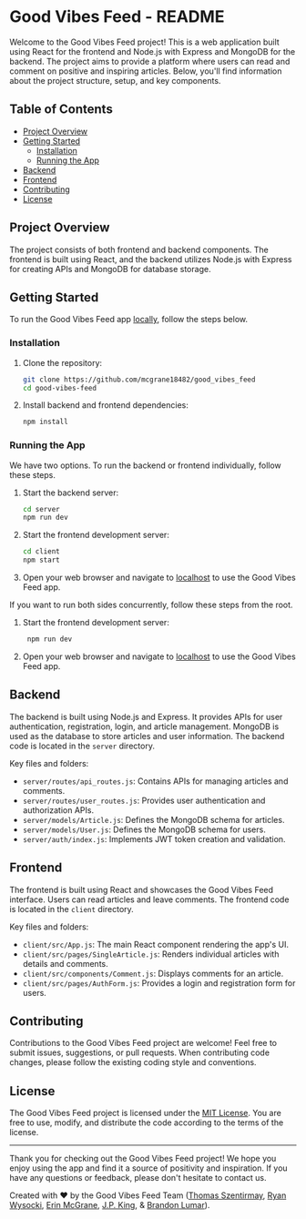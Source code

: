 # Good Vibes Feed - README

Welcome to the Good Vibes Feed project! This is a web application built using React for the frontend and Node.js with Express and MongoDB for the backend. The project aims to provide a platform where users can read and comment on positive and inspiring articles. Below, you'll find information about the project structure, setup, and key components.

## Table of Contents
- [Project Overview](#project-overview)
- [Getting Started](#getting-started)
  - [Installation](#installation)
  - [Running the App](#running-the-app)
- [Backend](#backend)
- [Frontend](#frontend)
- [Contributing](#contributing)
- [License](#license)

## Project Overview
The project consists of both frontend and backend components. The frontend is built using React, and the backend utilizes Node.js with Express for creating APIs and MongoDB for database storage.

## Getting Started

To run the Good Vibes Feed app [locally](http://localhost:3000/), follow the steps below.

### Installation
1. Clone the repository:
   ```sh
   git clone https://github.com/mcgrane18482/good_vibes_feed
   cd good-vibes-feed
   ```

2. Install backend and frontend dependencies:
   ```sh
   npm install
   ```

### Running the App
We have two options. To run the backend or frontend individually, follow these steps.
1. Start the backend server:
   ```sh
   cd server
   npm run dev
   ```

2. Start the frontend development server:
   ```sh
   cd client
   npm start
   ```

3. Open your web browser and navigate to [localhost](http://localhost:3000/) to use the Good Vibes Feed app.

If you want to run both sides concurrently, follow these steps from the root.
1. Start the frontend development server:
   ```sh
    npm run dev
   ```

2. Open your web browser and navigate to [localhost](http://localhost:3000/) to use the Good Vibes Feed app.


## Backend
The backend is built using Node.js and Express. It provides APIs for user authentication, registration, login, and article management. MongoDB is used as the database to store articles and user information. The backend code is located in the `server` directory.

Key files and folders:
- `server/routes/api_routes.js`: Contains APIs for managing articles and comments.
- `server/routes/user_routes.js`: Provides user authentication and authorization APIs.
- `server/models/Article.js`: Defines the MongoDB schema for articles.
- `server/models/User.js`: Defines the MongoDB schema for users.
- `server/auth/index.js`: Implements JWT token creation and validation.

## Frontend
The frontend is built using React and showcases the Good Vibes Feed interface. Users can read articles and leave comments. The frontend code is located in the `client` directory.

Key files and folders:
- `client/src/App.js`: The main React component rendering the app's UI.
- `client/src/pages/SingleArticle.js`: Renders individual articles with details and comments.
- `client/src/components/Comment.js`: Displays comments for an article.
- `client/src/pages/AuthForm.js`: Provides a login and registration form for users.

## Contributing
Contributions to the Good Vibes Feed project are welcome! Feel free to submit issues, suggestions, or pull requests. When contributing code changes, please follow the existing coding style and conventions.

## License
The Good Vibes Feed project is licensed under the [MIT License](LICENSE). You are free to use, modify, and distribute the code according to the terms of the license.

---

Thank you for checking out the Good Vibes Feed project! We hope you enjoy using the app and find it a source of positivity and inspiration. If you have any questions or feedback, please don't hesitate to contact us.

Created with ❤️ by the Good Vibes Feed Team ([Thomas Szentirmay](https://github.com/ThomasSzentirmay), [Ryan Wysocki](https://github.com/rpwysocki), [Erin McGrane](https://github.com/mcgrane18482), [J.P. King](https://github.com/jp-king-1337), & [Brandon Lumar](https://github.com/brlumar)).
